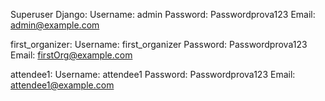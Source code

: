 Superuser Django:
Username: admin
Password: Passwordprova123
Email: admin@example.com


first_organizer:
Username: first_organizer
Password: Passwordprova123
Email: firstOrg@example.com

attendee1:
Username: attendee1
Password: Passwordprova123
Email: attendee1@example.com